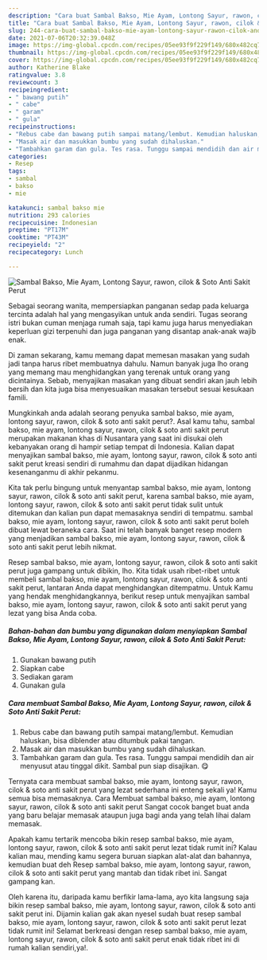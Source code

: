 ```yaml
---
description: "Cara buat Sambal Bakso, Mie Ayam, Lontong Sayur, rawon, cilok &amp;amp; Soto Anti Sakit Perut yang enak Untuk Jualan"
title: "Cara buat Sambal Bakso, Mie Ayam, Lontong Sayur, rawon, cilok &amp;amp; Soto Anti Sakit Perut yang enak Untuk Jualan"
slug: 244-cara-buat-sambal-bakso-mie-ayam-lontong-sayur-rawon-cilok-and-amp-soto-anti-sakit-perut-yang-enak-untuk-jualan
date: 2021-07-06T20:32:39.048Z
image: https://img-global.cpcdn.com/recipes/05ee93f9f229f149/680x482cq70/sambal-bakso-mie-ayam-lontong-sayur-rawon-cilok-soto-anti-sakit-perut-foto-resep-utama.jpg
thumbnail: https://img-global.cpcdn.com/recipes/05ee93f9f229f149/680x482cq70/sambal-bakso-mie-ayam-lontong-sayur-rawon-cilok-soto-anti-sakit-perut-foto-resep-utama.jpg
cover: https://img-global.cpcdn.com/recipes/05ee93f9f229f149/680x482cq70/sambal-bakso-mie-ayam-lontong-sayur-rawon-cilok-soto-anti-sakit-perut-foto-resep-utama.jpg
author: Katherine Blake
ratingvalue: 3.8
reviewcount: 3
recipeingredient:
- " bawang putih"
- " cabe"
- " garam"
- " gula"
recipeinstructions:
- "Rebus cabe dan bawang putih sampai matang/lembut. Kemudian haluskan, bisa diblender atau ditumbuk pakai tangan."
- "Masak air dan masukkan bumbu yang sudah dihaluskan."
- "Tambahkan garam dan gula. Tes rasa. Tunggu sampai mendidih dan air menyusut atau tinggal dikit. Sambal pun siap disajikan. 😋"
categories:
- Resep
tags:
- sambal
- bakso
- mie

katakunci: sambal bakso mie 
nutrition: 293 calories
recipecuisine: Indonesian
preptime: "PT17M"
cooktime: "PT43M"
recipeyield: "2"
recipecategory: Lunch

---
```



![Sambal Bakso, Mie Ayam, Lontong Sayur, rawon, cilok &amp; Soto Anti Sakit Perut](https://img-global.cpcdn.com/recipes/05ee93f9f229f149/680x482cq70/sambal-bakso-mie-ayam-lontong-sayur-rawon-cilok-soto-anti-sakit-perut-foto-resep-utama.jpg)

Sebagai seorang wanita, mempersiapkan panganan sedap pada keluarga tercinta adalah hal yang mengasyikan untuk anda sendiri. Tugas seorang istri bukan cuman menjaga rumah saja, tapi kamu juga harus menyediakan keperluan gizi terpenuhi dan juga panganan yang disantap anak-anak wajib enak.

Di zaman  sekarang, kamu memang dapat memesan masakan yang sudah jadi tanpa harus ribet membuatnya dahulu. Namun banyak juga lho orang yang memang mau menghidangkan yang terenak untuk orang yang dicintainya. Sebab, menyajikan masakan yang dibuat sendiri akan jauh lebih bersih dan kita juga bisa menyesuaikan masakan tersebut sesuai kesukaan famili. 



Mungkinkah anda adalah seorang penyuka sambal bakso, mie ayam, lontong sayur, rawon, cilok &amp; soto anti sakit perut?. Asal kamu tahu, sambal bakso, mie ayam, lontong sayur, rawon, cilok &amp; soto anti sakit perut merupakan makanan khas di Nusantara yang saat ini disukai oleh kebanyakan orang di hampir setiap tempat di Indonesia. Kalian dapat menyajikan sambal bakso, mie ayam, lontong sayur, rawon, cilok &amp; soto anti sakit perut kreasi sendiri di rumahmu dan dapat dijadikan hidangan kesenanganmu di akhir pekanmu.

Kita tak perlu bingung untuk menyantap sambal bakso, mie ayam, lontong sayur, rawon, cilok &amp; soto anti sakit perut, karena sambal bakso, mie ayam, lontong sayur, rawon, cilok &amp; soto anti sakit perut tidak sulit untuk ditemukan dan kalian pun dapat memasaknya sendiri di tempatmu. sambal bakso, mie ayam, lontong sayur, rawon, cilok &amp; soto anti sakit perut boleh dibuat lewat beraneka cara. Saat ini telah banyak banget resep modern yang menjadikan sambal bakso, mie ayam, lontong sayur, rawon, cilok &amp; soto anti sakit perut lebih nikmat.

Resep sambal bakso, mie ayam, lontong sayur, rawon, cilok &amp; soto anti sakit perut juga gampang untuk dibikin, lho. Kita tidak usah ribet-ribet untuk membeli sambal bakso, mie ayam, lontong sayur, rawon, cilok &amp; soto anti sakit perut, lantaran Anda dapat menghidangkan ditempatmu. Untuk Kamu yang hendak menghidangkannya, berikut resep untuk menyajikan sambal bakso, mie ayam, lontong sayur, rawon, cilok &amp; soto anti sakit perut yang lezat yang bisa Anda coba.

<!--inarticleads1-->

##### Bahan-bahan dan bumbu yang digunakan dalam menyiapkan Sambal Bakso, Mie Ayam, Lontong Sayur, rawon, cilok &amp; Soto Anti Sakit Perut:

1. Gunakan  bawang putih
1. Siapkan  cabe
1. Sediakan  garam
1. Gunakan  gula




<!--inarticleads2-->

##### Cara membuat Sambal Bakso, Mie Ayam, Lontong Sayur, rawon, cilok &amp; Soto Anti Sakit Perut:

1. Rebus cabe dan bawang putih sampai matang/lembut. Kemudian haluskan, bisa diblender atau ditumbuk pakai tangan.
1. Masak air dan masukkan bumbu yang sudah dihaluskan.
1. Tambahkan garam dan gula. Tes rasa. Tunggu sampai mendidih dan air menyusut atau tinggal dikit. Sambal pun siap disajikan. 😋




Ternyata cara membuat sambal bakso, mie ayam, lontong sayur, rawon, cilok &amp; soto anti sakit perut yang lezat sederhana ini enteng sekali ya! Kamu semua bisa memasaknya. Cara Membuat sambal bakso, mie ayam, lontong sayur, rawon, cilok &amp; soto anti sakit perut Sangat cocok banget buat anda yang baru belajar memasak ataupun juga bagi anda yang telah lihai dalam memasak.

Apakah kamu tertarik mencoba bikin resep sambal bakso, mie ayam, lontong sayur, rawon, cilok &amp; soto anti sakit perut lezat tidak rumit ini? Kalau kalian mau, mending kamu segera buruan siapkan alat-alat dan bahannya, kemudian buat deh Resep sambal bakso, mie ayam, lontong sayur, rawon, cilok &amp; soto anti sakit perut yang mantab dan tidak ribet ini. Sangat gampang kan. 

Oleh karena itu, daripada kamu berfikir lama-lama, ayo kita langsung saja bikin resep sambal bakso, mie ayam, lontong sayur, rawon, cilok &amp; soto anti sakit perut ini. Dijamin kalian gak akan nyesel sudah buat resep sambal bakso, mie ayam, lontong sayur, rawon, cilok &amp; soto anti sakit perut lezat tidak rumit ini! Selamat berkreasi dengan resep sambal bakso, mie ayam, lontong sayur, rawon, cilok &amp; soto anti sakit perut enak tidak ribet ini di rumah kalian sendiri,ya!.

